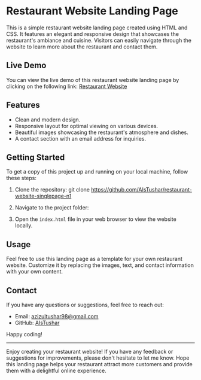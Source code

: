 # Restaurant Website Landing Page

This is a simple restaurant website landing page created using HTML and CSS. 
It features an elegant and responsive design that showcases the restaurant's ambiance and cuisine. 
Visitors can easily navigate through the website to learn more about the restaurant and contact them.

## Live Demo

You can view the live demo of this restaurant website landing page by clicking on the following 
link: [Restaurant Website](https://aistushar.github.io/restaurant-website-singlepage-n1/)

## Features

- Clean and modern design.
- Responsive layout for optimal viewing on various devices.
- Beautiful images showcasing the restaurant's atmosphere and dishes.
- A contact section with an email address for inquiries.


## Getting Started

To get a copy of this project up and running on your local machine, follow these steps:

1. Clone the repository:
git clone https://github.com/AIsTushar/restaurant-website-singlepage-n1

2. Navigate to the project folder:

3. Open the `index.html` file in your web browser to view the website locally.

## Usage

Feel free to use this landing page as a template for your own restaurant website. Customize it by replacing the images, text, and contact information with your own content.

## Contact

If you have any questions or suggestions, feel free to reach out:
- Email: [azizultushar98@gmail.com](mailto:azizultushar98@gmail.com)
- GitHub: [AIsTushar](https://github.com/AIsTushar)

Happy coding!

---

Enjoy creating your restaurant website! If you have any feedback or suggestions for improvements, please don't hesitate to let me know. 
Hope this landing page helps your restaurant attract more customers and provide them with a delightful online experience.





